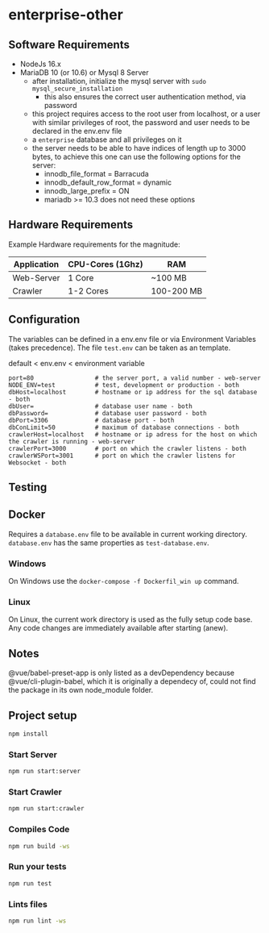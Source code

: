 # enterprise-other

## Software Requirements

- NodeJs 16.x
- MariaDB 10 (or 10.6) or Mysql 8 Server
  - after installation, initialize the mysql server with `sudo mysql_secure_installation`
    - this also ensures the correct user authentication method, via password
  - this project requires access to the root user from localhost, or a user with similar privileges of root, the password and user needs to be declared in the env.env file
  - a `enterprise` database and all privileges on it
  - the server needs to be able to have indices of length up to 3000 bytes, to achieve this one can use the following options for the server:
    - innodb_file_format = Barracuda
    - innodb_default_row_format = dynamic
    - innodb_large_prefix = ON
    - mariadb >= 10.3 does not need these options

## Hardware Requirements

Example Hardware requirements for the magnitude:

| Application | CPU-Cores (1Ghz) | RAM |
| ----------- | --------- | --- |
| Web-Server  | 1 Core | ~100 MB |
| Crawler | 1-2 Cores | 100-200 MB |

## Configuration

The variables can be defined in a env.env file or via Environment Variables (takes precedence).
The file `test.env` can be taken as an template.

default < env.env < environment variable

```plain
port=80                 # the server port, a valid number - web-server
NODE_ENV=test           # test, development or production - both
dbHost=localhost        # hostname or ip address for the sql database - both
dbUser=                 # database user name - both
dbPassword=             # database user password - both
dbPort=3306             # database port - both
dbConLimit=50           # maximum of database connections - both
crawlerHost=localhost   # hostname or ip adress for the host on which the crawler is running - web-server
crawlerPort=3000        # port on which the crawler listens - both
crawlerWSPort=3001      # port on which the crawler listens for Websocket - both
```

## Testing

## Docker

Requires a `database.env` file to be available in current working directory.
`database.env` has the same properties as `test-database.env`.

### Windows

On Windows use the `docker-compose -f Dockerfil_win up` command.

### Linux

On Linux, the current work directory is used as the fully setup code base. Any code changes are immediately available after starting (anew).

## Notes

@vue/babel-preset-app is only listed as a devDependency because @vue/cli-plugin-babel, which it is originally a dependecy of, could not find the package in its own node_module folder.

## Project setup

```bash
npm install
```

### Start Server

```bash
npm run start:server
```

### Start Crawler

```bash
npm run start:crawler
```

### Compiles Code

```bash
npm run build -ws
```

### Run your tests

```bash
npm run test
```

### Lints files

```bash
npm run lint -ws
```
